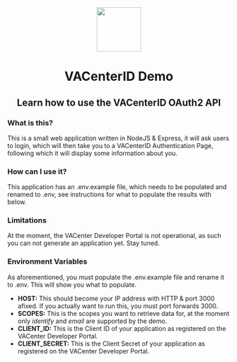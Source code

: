 <div align=center>
<img src="https://va-center.com/public/images/branding/dev/iconLogo.png" height=100>

# VACenterID Demo
## Learn how to use the VACenterID OAuth2 API

</div>

### What is this?
This is a small web application written in NodeJS & Express, it will ask users to login, which will then take you to a VACenterID Authentication Page, following which it will display some information about you.


### How can I use it?

This application has an .env.example file, which needs to be populated and renamed to .env, see instructions for what to populate the results with below.

### Limitations
At the moment, the VACenter Developer Portal is not operational, as such you can not generate an application yet. Stay tuned.

### Environment Variables
As aforementioned, you must populate the .env.example file and rename it to .env. This will show you what to populate.

- **HOST:** This should become your IP address with HTTP & port 3000 afixed. If you actually want to run this, you must port forwards 3000.
- **SCOPES:** This is the scopes you want to retrieve data for, at the moment only *identify* and *email* are supported by the demo.
- **CLIENT_ID:** This is the Client ID of your application as registered on the VACenter Developer Portal.
- **CLIENT_SECRET:** This is the Client Secret of your application as registered on the VACenter Developer Portal.